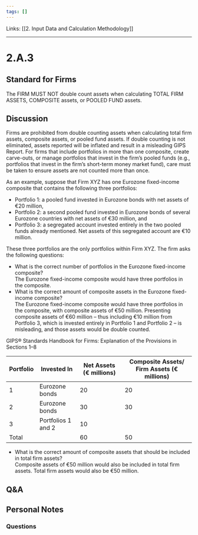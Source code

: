 ```yaml
---
tags: []
---
```

Links: [[2. Input Data and Calculation Methodology]]
___
# 2.A.3
## Standard for Firms
The FIRM MUST NOT double count assets when calculating TOTAL FIRM ASSETS, COMPOSITE assets, or POOLED FUND assets.
## Discussion
Firms are prohibited from double counting assets when calculating total firm assets, composite assets, or pooled fund assets. If double counting is not eliminated, assets reported will be inflated and result in a misleading GIPS Report. For firms that include portfolios in more than one composite, create carve-outs, or manage portfolios that invest in the firm’s pooled funds (e.g., portfolios that invest in the firm’s short-term money market fund), care must be taken to ensure assets are not counted more than once.

As an example, suppose that Firm XYZ has one Eurozone fixed-income composite that contains the following three portfolios:
- Portfolio 1: a pooled fund invested in Eurozone bonds with net assets of €20 million,
- Portfolio 2: a second pooled fund invested in Eurozone bonds of several Eurozone countries with net assets of €30 million, and
- Portfolio 3: a segregated account invested entirely in the two pooled funds already mentioned. Net assets of this segregated account are €10 million.

These three portfolios are the only portfolios within Firm XYZ. The firm asks the following questions:
- What is the correct number of portfolios in the Eurozone fixed-income composite?  
    The Eurozone fixed-income composite would have three portfolios in the composite.
- What is the correct amount of composite assets in the Eurozone fixed-income composite?  
    The Eurozone fixed-income composite would have three portfolios in the composite, with composite assets of €50 million. Presenting composite assets of €60 million – thus including €10 million from Portfolio 3, which is invested entirely in Portfolio 1 and Portfolio 2 – is misleading, and those assets would be double counted.

GIPS® Standards Handbook for Firms: Explanation of the Provisions in Sections 1–8

|Portfolio|Invested In|Net Assets (€ millions)|Composite Assets/ Firm Assets (€ millions)|
|---|---|---|---|
|1|Eurozone bonds|20|20|
|2|Eurozone bonds|30|30|
|3|Portfolios 1 and 2|10||
|Total||60|50|

- What is the correct amount of composite assets that should be included in total firm assets?  
    Composite assets of €50 million would also be included in total firm assets. Total firm assets would also be €50 million. 
## Q&A

## Personal Notes

### Questions